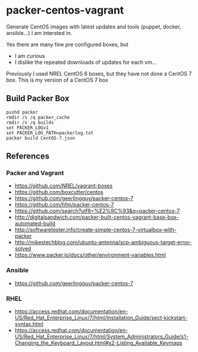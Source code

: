 # packer-centos-vagrant
Generate CentOS images with latest updates and tools (puppet, docker, ansible...) I am intersted in.

Yes there are many fine pre configured boxes, but 
- I am curious
- I dislike the repeated downloads of updates for each vm...

Previously I used NREL CentOS 6 boxes, but they have not done a CentOS 7 box.
This is my version of a CentOS 7 box

## Build Packer Box

    pushd packer
    rmdir /s /q packer_cache
    rmdir /s /q builds
    set PACKER_LOG=1
    set PACKER_LOG_PATH=packerlog.txt
    packer build CentOS-7.json

## References
### Packer and Vagrant

- https://github.com/NREL/vagrant-boxes
- https://github.com/boxcutter/centos
- https://github.com/geerlingguy/packer-centos-7
- https://github.com/hfm/packer-centos-7
- https://github.com/search?utf8=%E2%9C%93&q=packer-centos-7
- http://digitalsandwich.com/packer-built-centos-vagrant-base-box-automated-build
- http://softwaretester.info/create-simple-centos-7-virtualbox-with-packer
- http://mikestechblog.com/ubuntu-antenna/scp-ambiguous-target-error-solved
- https://www.packer.io/docs/other/environment-variables.html

### Ansible

- https://github.com/geerlingguy/packer-centos-7

### RHEL

- https://access.redhat.com/documentation/en-US/Red_Hat_Enterprise_Linux/7/html/Installation_Guide/sect-kickstart-syntax.html
- https://access.redhat.com/documentation/en-US/Red_Hat_Enterprise_Linux/7/html/System_Administrators_Guide/s1-Changing_the_Keyboard_Layout.html#s2-Listing_Available_Keymaps
